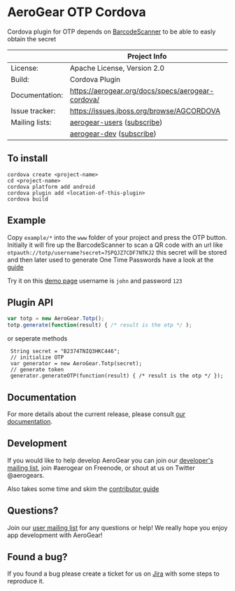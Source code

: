 AeroGear OTP Cordova
====================

Cordova plugin for OTP depends on [BarcodeScanner](https://github.com/wildabeast/BarcodeScanner) to be able to easly obtain the secret

|                 | Project Info  |
| --------------- | ------------- |
| License:        | Apache License, Version 2.0  |
| Build:          | Cordova Plugin  |
| Documentation:  | https://aerogear.org/docs/specs/aerogear-cordova/  |
| Issue tracker:  | https://issues.jboss.org/browse/AGCORDOVA  |
| Mailing lists:  | [aerogear-users](http://aerogear-users.1116366.n5.nabble.com/) ([subscribe](https://lists.jboss.org/mailman/listinfo/aerogear-users))  |
|                 | [aerogear-dev](http://aerogear-dev.1069024.n5.nabble.com/) ([subscribe](https://lists.jboss.org/mailman/listinfo/aerogear-dev))  |

## To install

    cordova create <project-name>
    cd <project-name>
    cordova platform add android
    cordova plugin add <location-of-this-plugin>
    cordova build

## Example
Copy ``example/*`` into the ``www`` folder of your project and press the OTP button. Initially it will fire up the 
BarcodeScanner to scan a QR code with an url like ``otpauth://totp/username?secret=7SPQJZ7CDF7NTKJ2`` this secret will be 
stored and then later used to generate One Time Passwords have a look at the [guide](http://aerogear.org/docs/guides/AeroGear-OTP/)

Try it on this [demo page](http://controller-aerogear.rhcloud.com/aerogear-controller-demo/login) username is ``john`` and password ``123``

## Plugin API

```javascript
var totp = new AeroGear.Totp();
totp.generate(function(result) { /* result is the otp */ );
```

or seperate methods

     String secret = "B2374TNIQ3HKC446";
     // initialize OTP
     var generator = new AeroGear.Totp(secret);
     // generate token
     generator.generateOTP(function(result) { /* result is the otp */ });

## Documentation

For more details about the current release, please consult [our documentation](https://aerogear.org/docs/specs/aerogear-cordova/).

## Development

If you would like to help develop AeroGear you can join our [developer's mailing list](https://lists.jboss.org/mailman/listinfo/aerogear-dev), join #aerogear on Freenode, or shout at us on Twitter @aerogears.

Also takes some time and skim the [contributor guide](http://aerogear.org/docs/guides/Contributing/)

## Questions?

Join our [user mailing list](https://lists.jboss.org/mailman/listinfo/aerogear-users) for any questions or help! We really hope you enjoy app development with AeroGear!

## Found a bug?

If you found a bug please create a ticket for us on [Jira](https://issues.jboss.org/browse/AGCORDOVA) with some steps to reproduce it.
